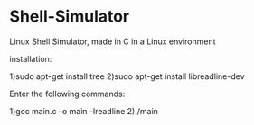 # Shell-Simulator
Linux Shell Simulator, made in C in a Linux environment


installation:

1)sudo apt-get install tree
2)sudo apt-get install libreadline-dev


Enter the following commands:

1)gcc main.c -o main -lreadline
2)./main

